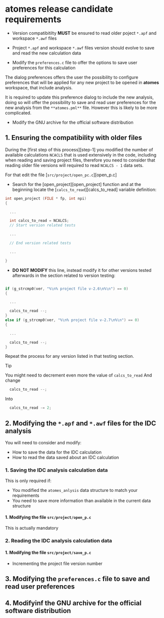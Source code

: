 # **atomes** release candidate requirements

  - Version compatibitilty **MUST** be ensured to read older poject `*.apf` and workspace `*.awf` files

  - Project `*.apf` and workspace `*.awf` files version should evolve to save and read the new calculation data

  - Modify the `preferences.c` file to offer the options to save user preferences for this calculation

The dialog preferences offers the user the possibility to configure preferences that will be applied for any new project
to be opened in **atomes** workspace, that include analysis. 

It is required to update this preference dialog to include the new analysis, 
doing so will offer the possibility to save and read user preferences for the new analysis from the `**atomes.pml**` file. 
However this is likely to be more complicated. 

  - Modify the GNU archive for the official software distribution

## 1. Ensuring the compatibility with older files

During the [first step of this process][step-1] you modified the number of available calculations `NCACLS` that is used extensively in the code,
including when reading and saving project files, therefore you need to consider that reading older file versions will required to read 
`NCALCS - 1` data sets. 

For that edit the file [`src/project/open_pc.c`][open_p.c] 

  - Search for the [open_project][open_project] function and at the beginning locate the [`calcs_to_read`][calcs_to_read] variable definition:

  ```C
  int open_project (FILE * fp, int npi)
  {

    ...

    int calcs_to_read = NCALCS;
    // Start version related tests

    ...

    // End version related tests

    ...

  }
  ```
  - **DO NOT MODIFY** this line, instead modify it for other versions tested afterwards in the section related to version testing:

  ```C

  if (g_strcmp0(ver, "%\n% project file v-2.6\n%\n") == 0)  
  {

    ...

    calcs_to_read --;
  }
  else if (g_strcmp0(ver, "%\n% project file v-2.7\n%\n") == 0)
  {

    ...

    calcs_to_read --;
  }
  ```
Repeat the process for any version listed in that testing section.

> [!TIP]
> You might need to decrement even more the value of `calcs_to_read`
> And change
> ```C
>   calcs_to_read --;
> ```
> Into
> ```C
>   calcs_to_read -= 2;
> ```

## 2. Modifying the `*.apf` and `*.awf` files for the IDC analysis

You will need to consider and modify:

  - How to save the data for the IDC calculation
  - How to read the data saved about an IDC calculation

### 1. Saving the IDC analysis calculation data

This is only required if: 

  - You modified the `atomes_anlysis` data structure to match your requirements
  - You need to save more information than available in the current data structure

#### 1. Modifying the file `src/project/open_p.c`

This is actually mandatory

### 2. Reading the IDC analysis calculation data 

#### 1. Modifying the file `src/project/save_p.c` 

  - Incrementing the project file version number

### 

## 3. Modifying the `preferences.c` file to save and read user preferences


## 4. Modifyinf the GNU archive for the official software distribution


[atomes_doxygen]:https://slookeur.github.io/atomes-doxygen/index.html
